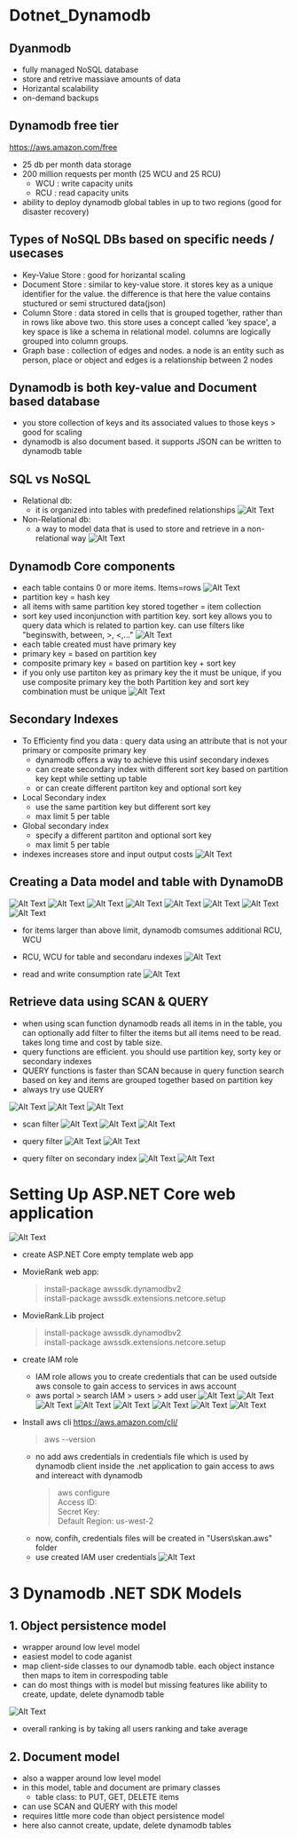 # Dotnet_Dynamodb

## Dyanmodb

- fully managed NoSQL database
- store and retrive massiave amounts of data
- Horizantal scalability
- on-demand backups

## Dynamodb free tier

https://aws.amazon.com/free

- 25 db per month data storage
- 200 million requests per month (25 WCU and 25 RCU)
  - WCU : write capacity units
  - RCU : read capacity units
- ability to deploy dynamodb global tables in up to two regions (good for disaster recovery)

## Types of NoSQL DBs based on specific needs / usecases

- Key-Value Store : good for horizantal scaling
- Document Store : similar to key-value store. it stores key as a unique identifier for the value. the difference is that here the value contains stuctured or semi structured data(json)
- Column Store : data stored in cells that is grouped together, rather than in rows like above two. this store uses a concept called 'key space', a key space is like a schema in relational model. columns are logically grouped into column groups.
- Graph base : collection of edges and nodes. a node is an entity such as person, place or object and edges is a relationship between 2 nodes

## Dynamodb is both key-value and Document based database

- you store collection of keys and its associated values to those keys > good for scaling
- dynamodb is also document based. it supports JSON can be written to dynamodb table

## SQL vs NoSQL

- Relational db:
  - it is organized into tables with predefined relationships
    ![Alt Text](images/1.png)
- Non-Relational db:
  - a way to model data that is used to store and retrieve in a non-relational way
    ![Alt Text](images/2.png)

## Dynamodb Core components

- each table contains 0 or more items. Items=rows
  ![Alt Text](images/3.png)
- partition key = hash key
- all items with same partition key stored together = item collection
- sort key used inconjunction with partition key. sort key allows you to query data which is related to partion key. can use filters like "beginswith, between, >, <,..."
  ![Alt Text](images/4.png)
- each table created must have primary key
- primary key = based on partition key
- composite primary key = based on partition key + sort key
- if you only use partiton key as primary key the it must be unique, if you use composite primary key the both Partition key and sort key combination must be unique
  ![Alt Text](images/5.png)

## Secondary Indexes

- To Efficienty find you data : query data using an attribute that is not your primary or composite primary key
  - dynamodb offers a way to achieve this usinf secondary indexes
  - can create secondary index with different sort key based on partition key kept while setting up table
  - or can create different partiton key and optional sort key
- Local Secondary index
  - use the same partition key but different sort key
  - max limit 5 per table
- Global secondary index
  - specify a different partiton and optional sort key
  - max limit 5 per table
- indexes increases store and input output costs
  ![Alt Text](images/6.png)

## Creating a Data model and table with DynamoDB

![Alt Text](images/7.png)
![Alt Text](images/8.png)
![Alt Text](images/9.png)
![Alt Text](images/10.png)
![Alt Text](images/11.png)
![Alt Text](images/12.png)
![Alt Text](images/13.png)
![Alt Text](images/14.png)

- for items larger than above limit, dynamodb comsumes additional RCU, WCU
- RCU, WCU for table and secondaru indexes
  ![Alt Text](images/15.png)

- read and write consumption rate
  ![Alt Text](images/16.png)

## Retrieve data using SCAN & QUERY

- when using scan function dynamodb reads all items in in the table, you can optionally add filter to filter the items but all items need to be read. takes long time and cost by table size.
- query functions are efficient. you should use partition key, sorty key or secondary indexes
- QUERY functions is faster than SCAN because in query function search based on key and items are grouped together based on partition key
- always try use QUERY

![Alt Text](images/17.png)
![Alt Text](images/18.png)
![Alt Text](images/19.png)

- scan filter
  ![Alt Text](images/20.png)
  ![Alt Text](images/21.png)
  ![Alt Text](images/22.png)

- query filter
  ![Alt Text](images/23.png)
  ![Alt Text](images/24.png)

- query filter on secondary index
  ![Alt Text](images/25.png)
  ![Alt Text](images/26.png)

# Setting Up ASP.NET Core web application

![Alt Text](images/27.png)

- create ASP.NET Core empty template web app
- MovieRank web app:
  > install-package awssdk.dynamodbv2 \
  > install-package awssdk.extensions.netcore.setup
- MovieRank.Lib project
  > install-package awssdk.dynamodbv2 \
  > install-package awssdk.extensions.netcore.setup
- create IAM role

  - IAM role allows you to create credentials that can be used outside aws console to gain access to services in aws account
  - aws portal > search IAM > users > add user
    ![Alt Text](images/28.png)
    ![Alt Text](images/29.png)
    ![Alt Text](images/30.png)
    ![Alt Text](images/31.png)
    ![Alt Text](images/32.png)
    ![Alt Text](images/33.png)
    ![Alt Text](images/34.png)
    ![Alt Text](images/35.png)

- Install aws cli https://aws.amazon.com/cli/
  > aws --version
  - no add aws credentials in credentials file which is used by dynamodb client inside the .net application to gain access to aws and intereact with dynamodb
    > aws configure \
    > Access ID:\
    > Secret Key:\
    > Default Region: us-west-2
  - now, confih, credentials files will be created in "Users\skan\.aws" folder
  - use created IAM user credentials
    ![Alt Text](images/36.png)

# 3 Dynamodb .NET SDK Models

## 1. Object persistence model

- wrapper around low level model
- easiest model to code aganist
- map client-side classes to our dynamodb table. each object instance then maps to item in correspoding table
- can do most things with is model but missing features like ability to create, update, delete dynamodb table

![Alt Text](images/37.png)

- overall ranking is by taking all users ranking and take average

## 2. Document model

- also a wapper around low level model
- in this model, table and document are primary classes
  - table class: to PUT, GET, DELETE items
- can use SCAN and QUERY with this model
- requires little more code than object persistence model
- here also cannot create, update, delete dynamodb tables

